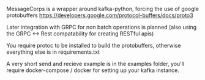 MessageCorps is a wrapper around kafka-python, forcing the use of google protobuffers https://developers.google.com/protocol-buffers/docs/proto3

Later integration with GRPC for non batch operations is planned (also using the GRPC <-> Rest compatability for creating RESTful apis)

You require protoc to be installed to build the protobuffers, otherwise everything else is in requirements.txt


A very short send and recieve example is in the examples folder, you'll require docker-compose / docker for setting up your kafka instance.